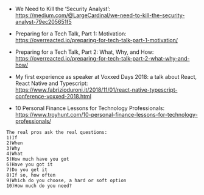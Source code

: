 - We Need to Kill the ‘Security Analyst’: https://medium.com/@LargeCardinal/we-need-to-kill-the-security-analyst-79ec205651f5


- Preparing for a Tech Talk, Part 1: Motivation: https://overreacted.io/preparing-for-tech-talk-part-1-motivation/
- Preparing for a Tech Talk, Part 2: What, Why, and How: https://overreacted.io/preparing-for-tech-talk-part-2-what-why-and-how/
- My first experience as speaker at Voxxed Days 2018: a talk about React, React Native and Typescript: https://www.fabrizioduroni.it/2018/11/01/react-native-typescript-conference-voxxed-2018.html


- 10 Personal Finance Lessons for Technology Professionals: https://www.troyhunt.com/10-personal-finance-lessons-for-technology-professionals/

```
The real pros ask the real questions:
1)If
2)When
3)Why
4)What
5)How much have you got
6)Have you got it
7)Do you get it
8)If so, how often
9)Which do you choose, a hard or soft option
10)How much do you need?
```
